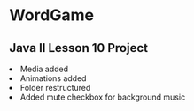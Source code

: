# WordGame
<h2>Java II Lesson 10 Project</h2>
<li>Media added</li>
<li>Animations added</li>
<li>Folder restructured</li>
<li>Added mute checkbox for background music</li>